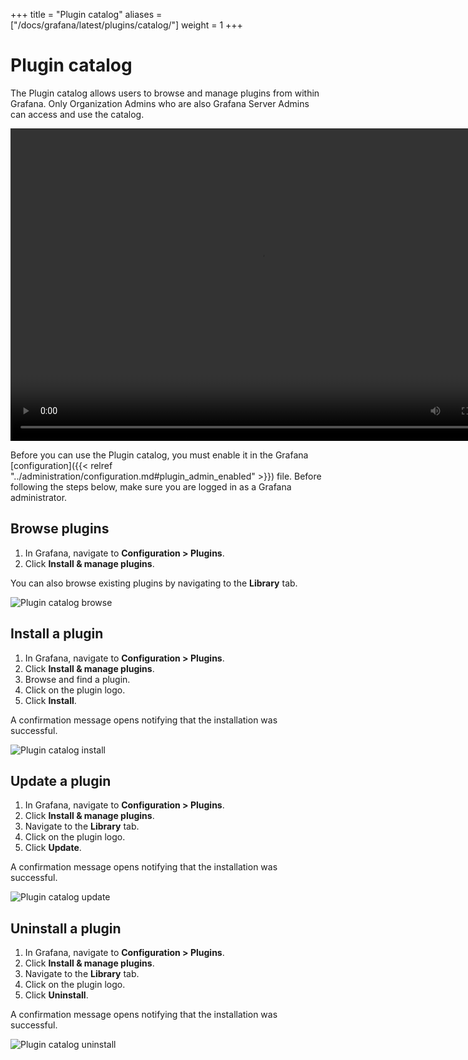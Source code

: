 +++
title = "Plugin catalog"
aliases = ["/docs/grafana/latest/plugins/catalog/"]
weight = 1
+++

# Plugin catalog

The Plugin catalog allows users to browse and manage plugins from within Grafana. Only Organization Admins who are also Grafana Server Admins can access and use the catalog.

<div class="medium-6 columns">
  <video width="800" height="500" controls>
    <source src="/assets/videos/plugins-catalog-install-8-0.mp4" type="video/mp4">
    Your browser does not support the video tag.
  </video>
</div>

Before you can use the Plugin catalog, you must enable it in the Grafana [configuration]({{< relref "../administration/configuration.md#plugin_admin_enabled" >}}) file.
Before following the steps below, make sure you are logged in as a Grafana administrator.

## Browse plugins

1. In Grafana, navigate to **Configuration > Plugins**.
1. Click **Install &amp; manage plugins**.

You can also browse existing plugins by navigating to the **Library** tab.

![Plugin catalog browse](/img/docs/plugins/plugins-catalog-browse-8-0.png)

## Install a plugin

1. In Grafana, navigate to **Configuration > Plugins**.
1. Click **Install &amp; manage plugins**.
1. Browse and find a plugin.
1. Click on the plugin logo.
1. Click **Install**. 

A confirmation message opens notifying that the installation was successful.

![Plugin catalog install](/img/docs/plugins/plugins-catalog-install-8-0.png)

## Update a plugin

1. In Grafana, navigate to **Configuration > Plugins**.
1. Click **Install &amp; manage plugins**.
1. Navigate to the **Library** tab.
1. Click on the plugin logo.
1. Click **Update**.

A confirmation message opens notifying that the installation was successful.

![Plugin catalog update](/img/docs/plugins/plugins-catalog-update-8-0.png)

## Uninstall a plugin

1. In Grafana, navigate to **Configuration > Plugins**.
1. Click **Install &amp; manage plugins**.
1. Navigate to the **Library** tab.
1. Click on the plugin logo.
1. Click **Uninstall**.

A confirmation message opens notifying that the installation was successful.
   
![Plugin catalog uninstall](/img/docs/plugins/plugins-catalog-uninstall-8-0.png)
